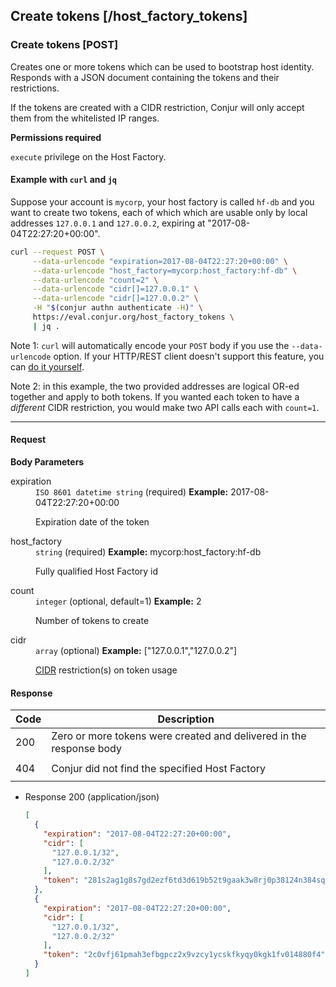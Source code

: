 ## Create tokens [/host_factory_tokens]

### Create tokens [POST]

Creates one or more tokens which can be used to bootstrap host identity.
Responds with a JSON document containing the tokens and their restrictions.

If the tokens are created with a CIDR restriction, Conjur will only accept them
from the whitelisted IP ranges.

**Permissions required**

`execute` privilege on the Host Factory.

#### Example with `curl` and `jq`

Suppose your account is `mycorp`, your host factory is called `hf-db` and you
want to create two tokens, each of which which are usable only by local
addresses `127.0.0.1` and `127.0.0.2`, expiring at "2017-08-04T22:27:20+00:00".

```bash
curl --request POST \
     --data-urlencode "expiration=2017-08-04T22:27:20+00:00" \
     --data-urlencode "host_factory=mycorp:host_factory:hf-db" \
     --data-urlencode "count=2" \
     --data-urlencode "cidr[]=127.0.0.1" \
     --data-urlencode "cidr[]=127.0.0.2" \
     -H "$(conjur authn authenticate -H)" \
     https://eval.conjur.org/host_factory_tokens \
     | jq .
```

Note 1: `curl` will automatically encode your `POST` body if you use the
`--data-urlencode` option. If your HTTP/REST client doesn't support this
feature, you can [do it yourself][mdn-urlencode].

Note 2: in this example, the two provided addresses are logical OR-ed together
and apply to both tokens. If you wanted each token to have a *different* CIDR
restriction, you would make two API calls each with `count=1`.

[mdn-urlencode]: https://developer.mozilla.org/en-US/docs/Glossary/percent-encoding

---

#### Request

**Body Parameters**

<dl>
<dt>expiration</dt>
<dd>
  <code>ISO 8601 datetime string</code>
  (required)
  <span class="text-muted">
    <strong>Example:</strong> 2017-08-04T22:27:20+00:00
  </span>
  <p>Expiration date of the token</p>
</dd>
<dt>host_factory</dt>
<dd>
  <code>string</code>
  (required)
  <span class="text-muted">
    <strong>Example:</strong> mycorp:host_factory:hf-db
  </span>
  <p>Fully qualified Host Factory id</p>
</dd>
<dt>count</dt>
<dd>
  <code>integer</code>
  (optional, default=1)
  <span class="text-muted">
    <strong>Example:</strong> 2
  </span>
  <p>Number of tokens to create</p>
</dd>
<dt>cidr</dt>
<dd>
  <code>array</code>
  (optional)
  <span class="text-muted">
    <strong>Example:</strong> ["127.0.0.1","127.0.0.2"]</span>
  <p><a href="https://en.wikipedia.org/wiki/Classless_Inter-Domain_Routing">CIDR</a> restriction(s) on token usage</p>
</dd>
</dl>

#### Response

| Code | Description                                                         |
|------|---------------------------------------------------------------------|
| 200  | Zero or more tokens were created and delivered in the response body |
|<!-- include(partials/http_403.md) -->|
| 404  | Conjur did not find the specified Host Factory                      |
|<!-- include(partials/http_422.md) -->|

+ Response 200 (application/json)

    ```json
    [
      {
        "expiration": "2017-08-04T22:27:20+00:00",
        "cidr": [
          "127.0.0.1/32",
          "127.0.0.2/32"
        ],
        "token": "281s2ag1g8s7gd2ezf6td3d619b52t9gaak3w8rj0p38124n384sq7x"
      },
      {
        "expiration": "2017-08-04T22:27:20+00:00",
        "cidr": [
          "127.0.0.1/32",
          "127.0.0.2/32"
        ],
        "token": "2c0vfj61pmah3efbgpcz2x9vzcy1ycskfkyqy0kgk1fv014880f4"
      }
    ]
    ```
